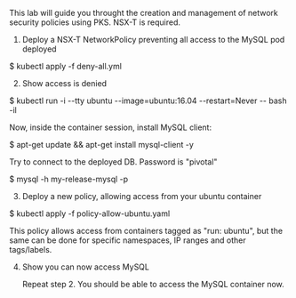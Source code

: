 This lab will guide you throught the creation and management of network security policies using PKS.
NSX-T is required.

1. Deploy a NSX-T NetworkPolicy preventing all access to the MySQL pod deployed

 $ kubectl apply -f deny-all.yml 

2. Show access is denied


 $ kubectl run -i --tty ubuntu --image=ubuntu:16.04 --restart=Never -- bash -il

 Now, inside the container session, install MySQL client:

 $ apt-get update && apt-get install mysql-client -y

 Try to connect to the deployed DB. Password is "pivotal"

 $ mysql -h my-release-mysql -p 

3. Deploy a new policy, allowing access from your ubuntu container

 
 $ kubectl apply -f policy-allow-ubuntu.yaml

 This policy allows access from containers tagged as "run: ubuntu", but the same can be done for specific namespaces, IP ranges and other tags/labels. 

4. Show you can now access MySQL

   Repeat step 2. You should be able to access the MySQL container now.


